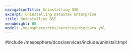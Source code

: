 ```yaml
---
navigationTitle: Uninstalling DSE
excerpt: Uninstalling DataStax Enterprise
title: Uninstalling DSE
menuWeight: 60
model: /mesosphere/dcos/services/dse/data.yml
---
```


#include /mesosphere/dcos/services/include/uninstall.tmpl
